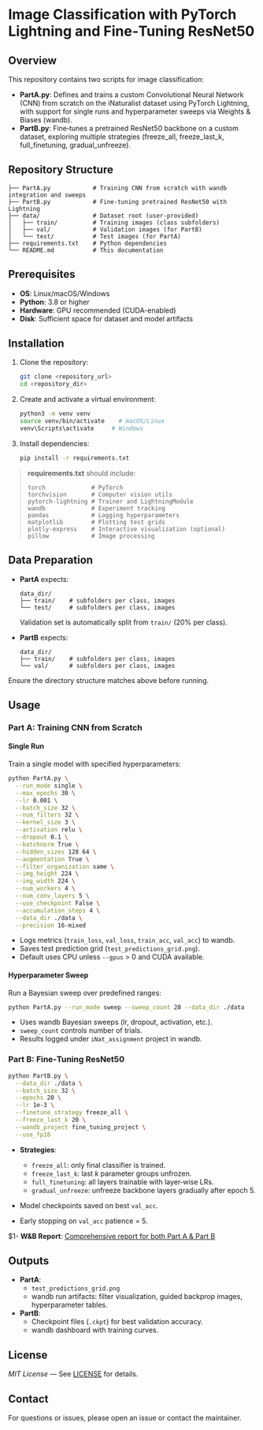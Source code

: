 # Image Classification with PyTorch Lightning and Fine‑Tuning ResNet50

## Overview
This repository contains two scripts for image classification:

- **PartA.py**: Defines and trains a custom Convolutional Neural Network (CNN) from scratch on the iNaturalist dataset using PyTorch Lightning, with support for single runs and hyperparameter sweeps via Weights & Biases (wandb).
- **PartB.py**: Fine‑tunes a pretrained ResNet50 backbone on a custom dataset, exploring multiple strategies (freeze_all, freeze_last_k, full_finetuning, gradual_unfreeze).

## Repository Structure
```
├── PartA.py            # Training CNN from scratch with wandb integration and sweeps
├── PartB.py            # Fine‑tuning pretrained ResNet50 with Lightning
├── data/               # Dataset root (user-provided)
│   ├── train/          # Training images (class subfolders)
│   ├── val/            # Validation images (for PartB)
│   └── test/           # Test images (for PartA)
├── requirements.txt    # Python dependencies
└── README.md           # This documentation
```

## Prerequisites
- **OS**: Linux/macOS/Windows
- **Python**: 3.8 or higher
- **Hardware**: GPU recommended (CUDA-enabled)
- **Disk**: Sufficient space for dataset and model artifacts

## Installation
1. Clone the repository:
   ```bash
   git clone <repository_url>
   cd <repository_dir>
   ```
2. Create and activate a virtual environment:
   ```bash
   python3 -m venv venv
   source venv/bin/activate    # macOS/Linux
   venv\Scripts\activate     # Windows
   ```
3. Install dependencies:
   ```bash
   pip install -r requirements.txt
   ```

> **requirements.txt** should include:
> ```
> torch             # PyTorch
> torchvision       # Computer vision utils
> pytorch-lightning # Trainer and LightningModule
> wandb             # Experiment tracking
> pandas            # Logging hyperparameters
> matplotlib        # Plotting test grids
> plotly-express    # Interactive visualization (optional)
> pillow            # Image processing
> ```

## Data Preparation
- **PartA** expects:
  ```
  data_dir/
  ├── train/    # subfolders per class, images
  └── test/     # subfolders per class, images
  ```
  Validation set is automatically split from `train/` (20% per class).

- **PartB** expects:
  ```
  data_dir/
  ├── train/    # subfolders per class, images
  └── val/      # subfolders per class, images
  ```

Ensure the directory structure matches above before running.

## Usage

### Part A: Training CNN from Scratch

#### Single Run
Train a single model with specified hyperparameters:
```bash
python PartA.py \
  --run_mode single \
  --max_epochs 30 \
  --lr 0.001 \
  --batch_size 32 \
  --num_filters 32 \
  --kernel_size 3 \
  --activation relu \
  --dropout 0.1 \
  --batchnorm True \
  --hidden_sizes 128 64 \
  --augmentation True \
  --filter_organization same \
  --img_height 224 \
  --img_width 224 \
  --num_workers 4 \
  --num_conv_layers 5 \
  --use_checkpoint False \
  --accumulation_steps 4 \
  --data_dir ./data \
  --precision 16-mixed
```
- Logs metrics (`train_loss`, `val_loss`, `train_acc`, `val_acc`) to wandb.
- Saves test prediction grid (`test_predictions_grid.png`).
- Default uses CPU unless `--gpus` > 0 and CUDA available.

#### Hyperparameter Sweep
Run a Bayesian sweep over predefined ranges:
```bash
python PartA.py --run_mode sweep --sweep_count 20 --data_dir ./data
```
- Uses wandb Bayesian sweeps (lr, dropout, activation, etc.).
- `sweep_count` controls number of trials.
- Results logged under `iNat_assignment` project in wandb.

### Part B: Fine‑Tuning ResNet50

```bash
python PartB.py \
  --data_dir ./data \
  --batch_size 32 \
  --epochs 20 \
  --lr 1e-3 \
  --finetune_strategy freeze_all \
  --freeze_last_k 20 \
  --wandb_project fine_tuning_project \
  --use_fp16
```

- **Strategies**:
  - `freeze_all`: only final classifier is trained.
  - `freeze_last_k`: last _k_ parameter groups unfrozen.
  - `full_finetuning`: all layers trainable with layer‑wise LRs.
  - `gradual_unfreeze`: unfreeze backbone layers gradually after epoch 5.

- Model checkpoints saved on best `val_acc`.
- Early stopping on `val_acc` patience = 5.

$1- **W&B Report**: [Comprehensive report for both Part A & Part B](https://wandb.ai/cs24m044-iit-madras-alumni-association/iNat_assignment/reports/DA6401-Assignment-2--VmlldzoxMjIxNjQwNg/edit?draftId=VmlldzoxMjIxODg4OA%3D%3D)

## Outputs
- **PartA**:
  - `test_predictions_grid.png`
  - wandb run artifacts: filter visualization, guided backprop images, hyperparameter tables.
- **PartB**:
  - Checkpoint files (`.ckpt`) for best validation accuracy.
  - wandb dashboard with training curves.

## License
*MIT License* — See [LICENSE](LICENSE) for details.

## Contact
For questions or issues, please open an issue or contact the maintainer.

